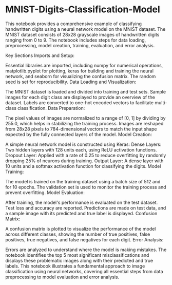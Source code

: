# MNIST-Digits-Classification-Model

This notebook provides a comprehensive example of classifying handwritten digits using a neural network model on the MNIST dataset. The MNIST dataset consists of 28x28 grayscale images of handwritten digits ranging from 0 to 9. The notebook includes steps for data loading, preprocessing, model creation, training, evaluation, and error analysis.

Key Sections
Imports and Setup:

Essential libraries are imported, including numpy for numerical operations, matplotlib.pyplot for plotting, keras for building and training the neural network, and seaborn for visualizing the confusion matrix. The random seed is set for reproducibility.
Data Loading and Visualization:

The MNIST dataset is loaded and divided into training and test sets. Sample images for each digit class are displayed to provide an overview of the dataset. Labels are converted to one-hot encoded vectors to facilitate multi-class classification.
Data Preparation:

The pixel values of images are normalized to a range of [0, 1] by dividing by 255.0, which helps in stabilizing the training process. Images are reshaped from 28x28 pixels to 784-dimensional vectors to match the input shape expected by the fully connected layers of the model.
Model Creation:

A simple neural network model is constructed using Keras:
Dense Layers: Two hidden layers with 128 units each, using ReLU activation functions.
Dropout Layer: Applied with a rate of 0.25 to reduce overfitting by randomly dropping 25% of neurons during training.
Output Layer: A dense layer with 10 units and a softmax activation function for classifying the digits.
Model Training:

The model is trained on the training dataset using a batch size of 512 and for 10 epochs. The validation set is used to monitor the training process and prevent overfitting.
Model Evaluation:

After training, the model's performance is evaluated on the test dataset. Test loss and accuracy are reported. Predictions are made on test data, and a sample image with its predicted and true label is displayed.
Confusion Matrix:

A confusion matrix is plotted to visualize the performance of the model across different classes, showing the number of true positives, false positives, true negatives, and false negatives for each digit.
Error Analysis:

Errors are analyzed to understand where the model is making mistakes. The notebook identifies the top 5 most significant misclassifications and displays these problematic images along with their predicted and true labels.
This notebook illustrates a fundamental approach to image classification using neural networks, covering all essential steps from data preprocessing to model evaluation and error analysis.

